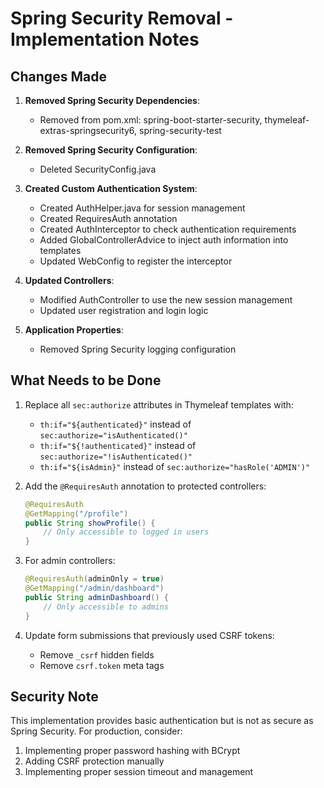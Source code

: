 # Spring Security Removal - Implementation Notes

## Changes Made

1. **Removed Spring Security Dependencies**:
   - Removed from pom.xml: spring-boot-starter-security, thymeleaf-extras-springsecurity6, spring-security-test

2. **Removed Spring Security Configuration**:
   - Deleted SecurityConfig.java

3. **Created Custom Authentication System**:
   - Created AuthHelper.java for session management
   - Created RequiresAuth annotation
   - Created AuthInterceptor to check authentication requirements
   - Added GlobalControllerAdvice to inject auth information into templates
   - Updated WebConfig to register the interceptor

4. **Updated Controllers**:
   - Modified AuthController to use the new session management
   - Updated user registration and login logic

5. **Application Properties**:
   - Removed Spring Security logging configuration

## What Needs to be Done

1. Replace all `sec:authorize` attributes in Thymeleaf templates with:
   - `th:if="${authenticated}"` instead of `sec:authorize="isAuthenticated()"`
   - `th:if="${!authenticated}"` instead of `sec:authorize="!isAuthenticated()"`
   - `th:if="${isAdmin}"` instead of `sec:authorize="hasRole('ADMIN')"`

2. Add the `@RequiresAuth` annotation to protected controllers:
   ```java
   @RequiresAuth
   @GetMapping("/profile")
   public String showProfile() {
       // Only accessible to logged in users
   }
   ```

3. For admin controllers:
   ```java
   @RequiresAuth(adminOnly = true)
   @GetMapping("/admin/dashboard")
   public String adminDashboard() {
       // Only accessible to admins
   }
   ```

4. Update form submissions that previously used CSRF tokens:
   - Remove `_csrf` hidden fields
   - Remove `csrf.token` meta tags
   
## Security Note
This implementation provides basic authentication but is not as secure as Spring Security.
For production, consider:
1. Implementing proper password hashing with BCrypt
2. Adding CSRF protection manually
3. Implementing proper session timeout and management
